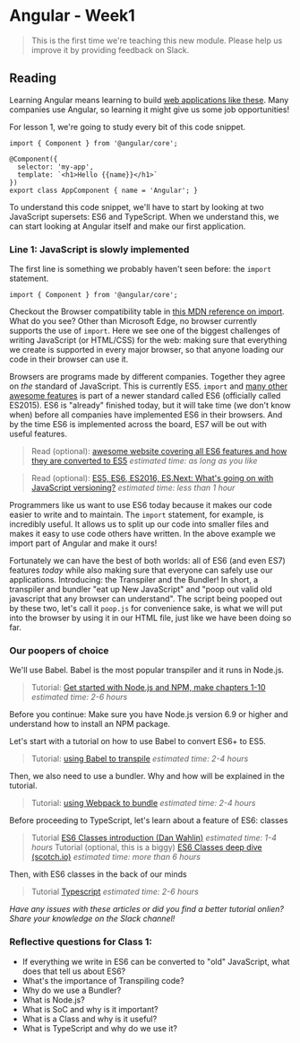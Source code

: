 # Angular - Week1

> This is the first time we're teaching this new module. Please help us improve it by providing feedback on Slack.

## Reading
Learning Angular means learning to build [web applications like these](http://angularexpo.com/). Many companies use Angular, so learning it might give us some job opportunities!

For lesson 1, we're going to study every bit of this code snippet. 

```
import { Component } from '@angular/core';

@Component({
  selector: 'my-app',
  template: `<h1>Hello {{name}}</h1>`
})
export class AppComponent { name = 'Angular'; }
```

To understand this code snippet, we'll have to start by looking at two JavaScript supersets: ES6 and TypeScript. When we understand this, we can start looking at Angular itself and make our first application.

### Line 1: JavaScript is slowly implemented
The first line is something we probably haven't seen before: the `import` statement.
```
import { Component } from '@angular/core';
```

Checkout the Browser compatibility table in [this MDN reference on import](https://developer.mozilla.org/en-US/docs/Web/JavaScript/Reference/Statements/import). What do you see? Other than Microsoft Edge, no browser currently supports the use of `import`. Here we see one of the biggest challenges of writing JavaScript (or HTML/CSS) for the web: making sure that everything we create is supported in every major browser, so that anyone loading our code in their browser can use it.

Browsers are programs made by different companies. Together they agree on *the* standard of JavaScript. This is currently ES5. `import` and [many other awesome features](http://es6-features.org/) is part of a newer standard called ES6 (officially called ES2015). ES6 is "already" finished today, but it will take time (we don't know when) before all companies have implemented ES6 in their browsers. And by the time ES6 is implemented across the board, ES7 will be out with useful features.

> Read (optional): [awesome website covering all ES6 features and how they are converted to ES5](http://es6-features.org/) _estimated time: as long as you like_

> Read (optional): [ES5, ES6, ES2016, ES.Next: What's going on with JavaScript versioning?](https://benmccormick.org/2015/09/14/es5-es6-es2016-es-next-whats-going-on-with-javascript-versioning/) _estimated time: less than 1 hour_

Programmers like us want to use ES6 today because it makes our code easier to write and to maintain. The `import` statement, for example, is incredibly useful. It allows us to split up our code into smaller files and makes it easy to use code others have written. In the above example we import part of Angular and make it ours!

Fortunately we can have the best of both worlds: all of ES6 (and even ES7) features _today_ while also making sure that everyone can safely use our applications. Introducing: the Transpiler and the Bundler! In short, a transpiler and bundler "eat up New JavaScript" and "poop out valid old javascript that any browser can understand". The script being pooped out by these two, let's call it `poop.js` for convenience sake, is what we will put into the browser by using it in our HTML file, just like we have been doing so far.

### Our poopers of choice
We'll use Babel. Babel is the most popular transpiler and it runs in Node.js.

> Tutorial: [Get started with Node.js and NPM, make chapters 1-10](https://docs.npmjs.com/getting-started)
_estimated time: 2-6 hours_

Before you continue: Make sure you have Node.js version 6.9 or higher and understand how to install an NPM package.

Let's start with a tutorial on how to use Babel to convert ES6+ to ES5.
> Tutorial: [using Babel to transpile](tutorialTranspiling.md) _estimated time: 2-4 hours_

Then, we also need to use a bundler. Why and how will be explained in the tutorial.
> Tutorial: [using Webpack to bundle](tutorialBundling.md) _estimated time: 2-4 hours_

Before proceeding to TypeScript, let's learn about a feature of ES6: classes
> Tutorial [ES6 Classes introduction (Dan Wahlin)](https://weblogs.asp.net/dwahlin/getting-started-with-es6-using-classes) _estimated time: 1-4 hours_
> Tutorial (optional, this is a biggy) [ES6 Classes deep dive (scotch.io)](https://scotch.io/tutorials/better-javascript-with-es6-pt-ii-a-deep-dive-into-classes) _estimated time: more than 6 hours_

Then, with ES6 classes in the back of our minds
> Tutorial [Typescript](tutorialTypescript.md) _estimated time: 2-6 hours_

_Have any issues with these articles or did you find a better tutorial onlien? Share your knowledge on the Slack channel!_

### Reflective questions for Class 1:
- If everything we write in ES6 can be converted to "old" JavaScript, what does that tell us about ES6?
- What's the importance of Transpiling code?
- Why do we use a Bundler?
- What is Node.js?
- What is SoC and why is it important?
- What is a Class and why is it useful?
- What is TypeScript and why do we use it?

